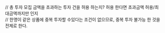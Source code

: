 // 총 투자 모집 금액을 초과하는 투자 건을 허용 하는지? 허용 한다면 초과금액 허용/최대금액까지만 인지   
// 한명이 같은 상품에 중복 투자할 수있다는 조건이 없으므로, 중복 투자 불가능 한 것을 전제로 한다.